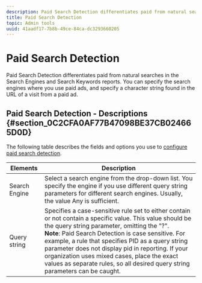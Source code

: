 ```yaml
---
description: Paid Search Detection differentiates paid from natural searches in the Search Engines and Search Keywords reports. You can specify the search engines where you use paid ads, and specify a character string found in the URL of a visit from a paid ad.
title: Paid Search Detection
topic: Admin tools
uuid: 41aadf17-7b8b-49ce-84ca-dc3293660205
---
```


# Paid Search Detection

Paid Search Detection differentiates paid from natural searches in the Search Engines and Search Keywords reports. You can specify the search engines where you use paid ads, and specify a character string found in the URL of a visit from a paid ad.

## Paid Search Detection - Descriptions {#section_0C2CFA0AF77B47098BE37CB024665D0D}

The following table describes the fields and options you use to [configure paid search detection](/help/admin/admin/paid-search-detection/t-paid-search-detection.md).

| Elements | Description |
|--- |--- |
|Search Engine|Select a search engine from the drop-down list. You specify the engine if you use different query string parameters for different search engines. Usually, the value  Any is sufficient.|
|Query string|Specifies a case-sensitive rule set to either contain or not contain a specific value. This value should be the query string parameter, omitting the "?". <br>**Note**: Paid Search Detection is case sensitive. For example, a rule that specifies  PID as a query string parameter does not display pid in reporting. If your organization uses mixed cases, place the exact values as separate rules, so all desired query string parameters can be caught.</br>|
